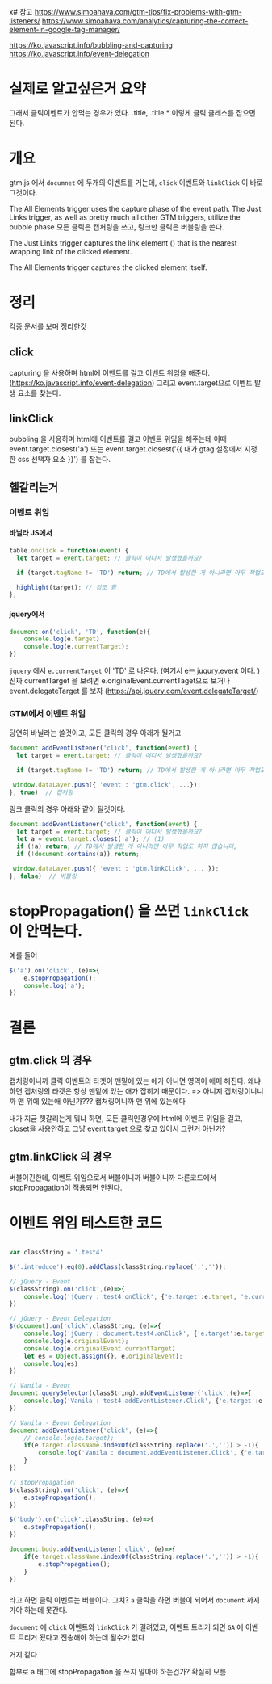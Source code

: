 x# 참고
https://www.simoahava.com/gtm-tips/fix-problems-with-gtm-listeners/
https://www.simoahava.com/analytics/capturing-the-correct-element-in-google-tag-manager/

https://ko.javascript.info/bubbling-and-capturing
https://ko.javascript.info/event-delegation

# 실제로 알고싶은거 요약
그래서 클릭이벤트가 안먹는 경우가 있다. 
.title, .title *
이렇게 클릭 클레스를 잡으면 된다. 

# 개요
gtm.js 에서 `documnet` 에 두개의 이벤트를 거는데, 
`click` 이벤트와 `linkClick` 이 바로 그것이다. 
 
The All Elements trigger uses the capture phase of the event path. The Just Links trigger, as well as pretty much all other GTM triggers, utilize the bubble phase
모든 클릭은 캡처링을 쓰고, 링크만 클릭은 버블링을 쓴다. 

The Just Links trigger captures the link element (<a/>) that is the nearest wrapping link of the clicked element.

The All Elements trigger captures the clicked element itself.

# 정리
각종 문서를 보며 정리한것
## click
capturing 을 사용하며 html에 이벤트를 걸고 이벤트 위임을 해준다.(https://ko.javascript.info/event-delegation) 그리고 event.target으로 이벤트 발생 요소를 찾는다. 

## linkClick
bubbling 을 사용하며  html에 이벤트를 걸고 이벤트 위임을 해주는데 이때 event.target.closest('a') 또는  event.target.closest('{{ 내가 gtag 설정에서 지정한 css 선택자 요소 }}') 를 잡는다. 

## 헬갈리는거
### 이벤트 위임
#### 바닐라 JS에서 
```js
table.onclick = function(event) {
  let target = event.target; // 클릭이 어디서 발생했을까요?

  if (target.tagName != 'TD') return; // TD에서 발생한 게 아니라면 아무 작업도 하지 않습니다,

  highlight(target); // 강조 함
};
```

#### jquery에서 
```js
document.on('click', 'TD', function(e){
	console.log(e.target)
	console.log(e.currentTarget);
})
```

`jquery` 에서 `e.currentTarget` 이 'TD' 로 나온다. (여기서 e는 juqury.event 이다. )
진짜 currentTarget 을 보려면 e.originalEvent.currentTaget으로 보거나
event.delegateTarget 를 보자 (https://api.jquery.com/event.delegateTarget/)

### GTM에서 이벤트 위임
당연히 바닐라는 쓸것이고,
모든 클릭의 경우 아래가 될거고
```js
document.addEventListener('click', function(event) {
  let target = event.target; // 클릭이 어디서 발생했을까요?

  if (target.tagName != 'TD') return; // TD에서 발생한 게 아니라면 아무 작업도 하지 않습니다,

 window.dataLayer.push({ 'event': 'gtm.click', ...});
}, true)  // 캡처링 
```
링크 클릭의 경우 아래와 같이 될것이다. 

```js
document.addEventListener('click', function(event) {
  let target = event.target; // 클릭이 어디서 발생했을까요?
  let a = event.target.closest('a'); // (1)
  if (!a) return; // TD에서 발생한 게 아니라면 아무 작업도 하지 않습니다,
  if (!document.contains(a)) return; 

 window.dataLayer.push({ 'event': 'gtm.linkClick', ... });
}, false)  // 버블링 
```
# stopPropagation() 을 쓰면 `linkClick` 이 안먹는다. 
예를 들어
```js
$('a').on('click', (e)=>{
	e.stopPropagation();
	console.log('a');
})

```

# 결론
## gtm.click 의 경우
캡처링이니까 클릭 이벤트의 타겟이 맨밑에 있는 에가 아니면 영역이 애매 해진다. 
왜냐 하면 캡처링의 타켓은 항상 맨밑에 있는 애가 잡히기 때문이다. 
=> 아니지 캡처링이니니까 맨 위에 있는애 아닌가???
캡처링이니까 맨 위에 있는에다

내가 지금 햇갈리는게 뭐냐 하면, 모든 클릭인경우에 html에 이벤트 위임을 걸고, closet을 사용안하고 그냥 event.target 으로 찾고 있어서 그런거 아닌가?

## gtm.linkClick 의 경우
버블이긴한데, 이벤트 위임으로서 버블이니까
버블이니까 다른코드에서 stopPropagation이 적용되면 안된다.


# 이벤트 위임 테스트한 코드
```js

var classString = '.test4'

$('.introduce').eq(0).addClass(classString.replace('.',''));

// jQuery - Event
$(classString).on('click',(e)=>{
	console.log('jQuery : test4.onClick', {'e.target':e.target, 'e.currentTarget': e.currentTarget, 'e.delegateTarget': e.delegateTarget, 'e.originalEvent.currentTarget': e.originalEvent.currentTargeet});
})

// jQuery - Event Delegation
$(document).on('click',classString, (e)=>{
	console.log('jQuery : document.test4.onClick', {'e.target':e.target, 'e.currentTarget': e.currentTarget, 'e.delegateTarget': e.delegateTarget, 'e.originalEvent.currentTarget': e.originalEvent.currentTarget, e}, e.isTrigger );
	console.log(e.originalEvent);
	console.log(e.originalEvent.currentTarget)
	let es = Object.assign({}, e.originalEvent);
	console.log(es)
})

// Vanila - Event
document.querySelector(classString).addEventListener('click',(e)=>{
	console.log('Vanila : test4.addEventListener.Click', {'e.target':e.target, 'e.currentTarget': e.currentTarget, 'e.delegateTarget': e.delegateTarget});
})

// Vanila - Event Delegation
document.addEventListener('click', (e)=>{
	// console.log(e.target);
	if(e.target.className.indexOf(classString.replace('.','')) > -1){
		console.log('Vanila : document.addEventListener.Click', {'e.target':e.target, 'e.currentTarget': e.currentTarget, 'e.delegateTarget': e.delegateTarget})
	}
})

// stopPropagation
$(classString).on('click', (e)=>{
	e.stopPropagation();
})

$('body').on('click',classString, (e)=>{
	e.stopPropagation();
})

document.body.addEventListener('click', (e)=>{
	if(e.target.className.indexOf(classString.replace('.','')) > -1){
		e.stopPropagation();
	}
})


```



###  
라고 하면 클릭 이벤트는 버블이다. 그치?
`a` 클릭을 하면 버블이 되어서 `document` 까지 가야 하는데 못간다. 

`document` 에 `click` 이벤트와 `linkClick` 가 걸려있고, 
이벤트 트리거 되면 `GA` 에 이벤트 트리거 됬다고 전송해야 하는데
될수가 없다

거지 같다

함부로 a 태그에 stopPropagation 을 쓰지 말아야 하는건가?
확실히 모름

